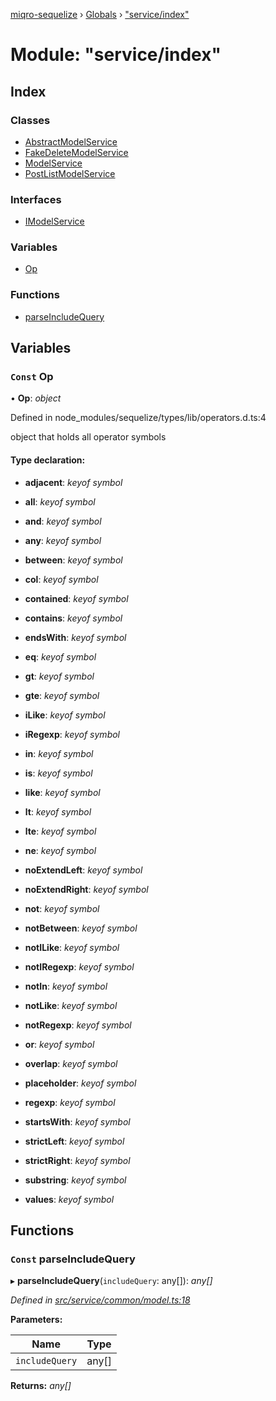 [miqro-sequelize](../README.md) › [Globals](../globals.md) › ["service/index"](_service_index_.md)

# Module: "service/index"

## Index

### Classes

* [AbstractModelService](../classes/_service_index_.abstractmodelservice.md)
* [FakeDeleteModelService](../classes/_service_index_.fakedeletemodelservice.md)
* [ModelService](../classes/_service_index_.modelservice.md)
* [PostListModelService](../classes/_service_index_.postlistmodelservice.md)

### Interfaces

* [IModelService](../interfaces/_service_index_.imodelservice.md)

### Variables

* [Op](_service_index_.md#const-op)

### Functions

* [parseIncludeQuery](_service_index_.md#const-parseincludequery)

## Variables

### `Const` Op

• **Op**: *object*

Defined in node_modules/sequelize/types/lib/operators.d.ts:4

object that holds all operator symbols

#### Type declaration:

* **adjacent**: *keyof symbol*

* **all**: *keyof symbol*

* **and**: *keyof symbol*

* **any**: *keyof symbol*

* **between**: *keyof symbol*

* **col**: *keyof symbol*

* **contained**: *keyof symbol*

* **contains**: *keyof symbol*

* **endsWith**: *keyof symbol*

* **eq**: *keyof symbol*

* **gt**: *keyof symbol*

* **gte**: *keyof symbol*

* **iLike**: *keyof symbol*

* **iRegexp**: *keyof symbol*

* **in**: *keyof symbol*

* **is**: *keyof symbol*

* **like**: *keyof symbol*

* **lt**: *keyof symbol*

* **lte**: *keyof symbol*

* **ne**: *keyof symbol*

* **noExtendLeft**: *keyof symbol*

* **noExtendRight**: *keyof symbol*

* **not**: *keyof symbol*

* **notBetween**: *keyof symbol*

* **notILike**: *keyof symbol*

* **notIRegexp**: *keyof symbol*

* **notIn**: *keyof symbol*

* **notLike**: *keyof symbol*

* **notRegexp**: *keyof symbol*

* **or**: *keyof symbol*

* **overlap**: *keyof symbol*

* **placeholder**: *keyof symbol*

* **regexp**: *keyof symbol*

* **startsWith**: *keyof symbol*

* **strictLeft**: *keyof symbol*

* **strictRight**: *keyof symbol*

* **substring**: *keyof symbol*

* **values**: *keyof symbol*

## Functions

### `Const` parseIncludeQuery

▸ **parseIncludeQuery**(`includeQuery`: any[]): *any[]*

*Defined in [src/service/common/model.ts:18](https://github.com/claukers/miqro-sequelize/blob/a92aa7e/src/service/common/model.ts#L18)*

**Parameters:**

Name | Type |
------ | ------ |
`includeQuery` | any[] |

**Returns:** *any[]*
